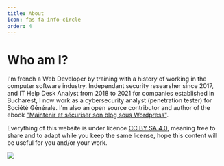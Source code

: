 ```yaml
---
title: About
icon: fas fa-info-circle
order: 4
---
```


# Who am I? 

I'm french a Web Developer by training with a history of working in the computer software industry. Independant security researsher since 2017, and IT Help Desk Analyst from 2018 to 2021 for companies established in Bucharest, I now work as a cybersecurity analyst (penetration tester) for Société Générale. I'm also an open source contributor and author of the ebook <a href="https://www.amazon.com/Maintenir-s%C3%A9curiser-blog-sous-Wordpress-ebook/dp/B07B7C7J7H" target="_blank">"Maintenir et sécuriser son blog sous Wordpress"</a>.

Everything of this website is under licence  <a href="https://creativecommons.org/licenses/by-sa/4.0/" target="_blank">CC BY SA 4.0</a>, meaning free to share and to adapt while you keep the same license, hope this content will be useful for you and/or your work.

[<a href="https://creativecommons.org/licenses/by-sa/4.0/" target="_blank"><img src="https://upload.wikimedia.org/wikipedia/commons/8/86/Copyleft_Pirate_symbol.svg" /></a>]()


